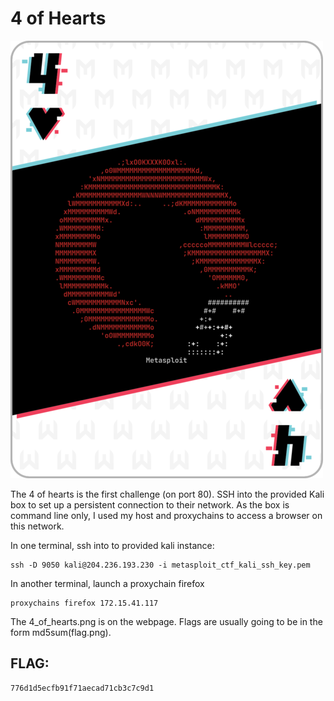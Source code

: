 # 4 of Hearts

![4_of_hearts.png](4_of_hearts.png)


The 4 of hearts is the first challenge (on port 80). SSH into the provided Kali box to set up a persistent connection to their network. As the box is command line only, I used my host and proxychains to access a browser on this network.

In one terminal, ssh into to provided kali instance:
```
ssh -D 9050 kali@204.236.193.230 -i metasploit_ctf_kali_ssh_key.pem
```

In another terminal, launch a proxychain firefox
```
proxychains firefox 172.15.41.117
```

The 4_of_hearts.png is on the webpage. Flags are usually going to be in the form md5sum(flag.png). 

## FLAG:
```
776d1d5ecfb91f71aecad71cb3c7c9d1
```